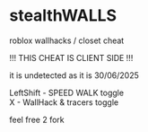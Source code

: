# stealthWALLS
roblox wallhacks / closet cheat

!!! THIS CHEAT IS CLIENT SIDE !!! 

it is undetected as it is 30/06/2025

LeftShift - SPEED WALK toggle<br>
X - WallHack & tracers toggle<br>

feel free 2 fork
